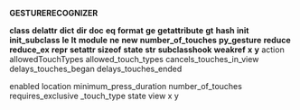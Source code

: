 **GESTURERECOGNIZER**

__class__
__delattr__
__dict__
__dir__
__doc__
__eq__
__format__
__ge__
__getattribute__
__gt__
__hash__
__init__
__init_subclass__
__le__
__lt__
__module__
__ne__
__new__
__number_of_touches__
__py_gesture__
__reduce__
__reduce_ex__
__repr__
__setattr__
__sizeof__
__state__
__str__
__subclasshook__
__weakref__
__x__
__y__
 action
 allowedTouchTypes
 allowed_touch_types
 cancels_touches_in_view
 delays_touches_began
 delays_touches_ended

 enabled
 location
 minimum_press_duration
 number_of_touches
 requires_exclusive
_touch_type
 state
 view
 x
 y